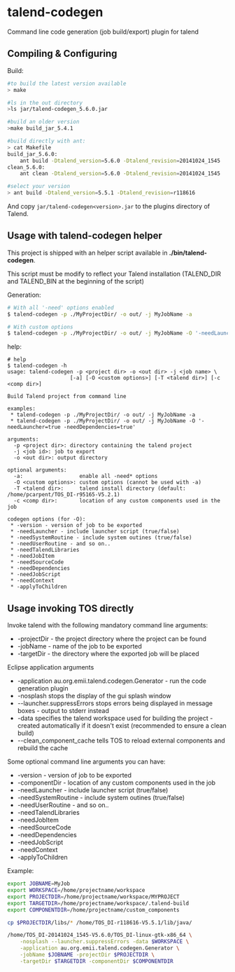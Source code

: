 talend-codegen
==============

Command line code generation (job build/export) plugin for talend

Compiling & Configuring
-----------------------

Build:

```bash
#to build the latest version available
> make

#ls in the out directory
>ls jar/talend-codegen_5.6.0.jar

#build an older version
>make build_jar_5.4.1

#build directly with ant:
> cat Makefile
build_jar_5.6.0:
	ant build -Dtalend_version=5.6.0 -Dtalend_revision=20141024_1545
clean_5.6.0:
	ant clean -Dtalend_version=5.6.0 -Dtalend_revision=20141024_1545

#select your version
> ant build -Dtalend_version=5.5.1 -Dtalend_revision=r118616
```

And copy `jar/talend-codegen<version>.jar` to the plugins directory of Talend.

Usage with talend-codegen helper
--------------------------------

This project is shipped with an helper script available in **./bin/talend-codegen**.

This script must be modify to reflect your Talend installation (TALEND_DIR and TALEND_BIN at the beginning of the script)

Generation:
```bash
# With all '-need' options enabled 
$ talend-codegen -p ./MyProjectDir/ -o out/ -j MyJobName -a

# With custom options
$ talend-codegen -p ./MyProjectDir/ -o out/ -j MyJobName -O '-needLauncher=true -needDependencies=true'
```

help:
```
# help
$ talend-codegen -h
usage: talend-codegen -p <project dir> -o <out dir> -j <job name> \
                    [-a] [-O <custom options>] [-T <talend dir>] [-c <comp dir>]

Build Talend project from command line

examples:
 * talend-codegen -p ./MyProjectDir/ -o out/ -j MyJobName -a
 * talend-codegen -p ./MyProjectDir/ -o out/ -j MyJobName -O '-needLauncher=true -needDependencies=true'

arguments:
  -p <project dir>: directory containing the talend project
  -j <job id>: job to export
  -o <out dir>: output directory

optional arguments:
  -a:                  enable all -need* options
  -O <custom options>: custom options (cannot be used with -a)
  -T <talend dir>:     talend install directory (default: /home/pcarpent/TOS_DI-r95165-V5.2.1)
  -c <comp dir>:       location of any custom components used in the job

codegen options (for -O):
 * -version - version of job to be exported
 * -needLauncher - include launcher script (true/false)
 * -needSystemRoutine - include system outines (true/false)
 * -needUserRoutine - and so on..
 * -needTalendLibraries
 * -needJobItem
 * -needSourceCode
 * -needDependencies
 * -needJobScript
 * -needContext
 * -applyToChildren
```

Usage invoking TOS directly
---------------------------

Invoke talend with the following mandatory command line arguments:
 * -projectDir - the project directory where the project can be found
 * -jobName - name of the job to be exported
 * -targetDir - the directory where the exported job will be placed

Eclipse application arguments
 * -application au.org.emii.talend.codegen.Generator - run the code generation plugin 
 * -nosplash stops the display of the gui splash window
 * --launcher.suppressErrors stops errors being displayed in message boxes - output to stderr instead
 * -data specifies the talend workspace used for building the project - created automatically if it doesn't exist (recommended to ensure a clean build)
 * --clean_component_cache tells TOS to reload external components and rebuild the cache
 
Some optional command line arguments you can have:
 * -version - version of job to be exported
 * -componentDir - location of any custom components used in the job
 * -needLauncher - include launcher script (true/false)
 * -needSystemRoutine - include system outines (true/false)
 * -needUserRoutine - and so on..
 * -needTalendLibraries
 * -needJobItem
 * -needSourceCode
 * -needDependencies
 * -needJobScript
 * -needContext
 * -applyToChildren

Example:
```bash
export JOBNAME=MyJob
export WORKSPACE=/home/projectname/workspace
export PROJECTDIR=/home/projectname/workspace/MYPROJECT
export TARGETDIR=/home/projectname/workspace/.talend-build
export COMPONENTDIR=/home/projectname/custom_components

cp $PROJECTDIR/libs/* /home/TOS_DI-r118616-V5.5.1/lib/java/

/home/TOS_DI-20141024_1545-V5.6.0/TOS_DI-linux-gtk-x86_64 \
    -nosplash --launcher.suppressErrors -data $WORKSPACE \
    -application au.org.emii.talend.codegen.Generator \
    -jobName $JOBNAME -projectDir $PROJECTDIR \
    -targetDir $TARGETDIR -componentDir $COMPONENTDIR
``` 



